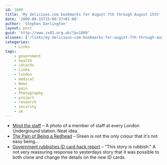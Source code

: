 ```yaml
---
id: 1609
title: 'My delicious.com bookmarks for August 7th through August 15th'
date: '2009-08-15T15:00:37+01:00'
author: 'Stephen Darlington'
layout: post
guid: 'http://www.zx81.org.uk/?p=1609'
aliases: ['/links/my-delicious-com-bookmarks-for-august-7th-through-august-15th.html']
categories:
    - Links
tags:
    - government
    - health
    - idcards
    - Links
    - london
    - medical
    - News
    - pain
    - Photography
    - project
    - research
    - security
    - uk
---
```


- [Mind the staff](http://creativereview.co.uk/cr-blog/2009/august1/mind-the-staff) – A photo of a member of staff at every London Underground station. Neat idea.
- [The Pain of Being a Redhead](http://well.blogs.nytimes.com/2009/08/06/the-pain-of-being-a-redhead/) – Green is not the only colour that it's not easy being…
- [Government rubbishes ID card hack report](http://www.theregister.co.uk/2009/08/07/id_card_hacked/) – "This story is rubbish." A not very reassuring response to yesterdays story that it was possible to both clone and change the details on the new ID cards.